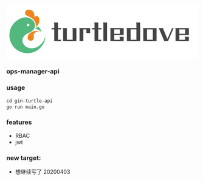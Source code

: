 
![Turtle Dove](https://github.com/yhkl-dev/turtle-dove-beego/raw/master/images/logo/turtle.png)

### ops-manager-api

### usage
```
cd gin-turtle-api
go run main.go
```
### features
  + RBAC
  + jwt

### new target: 
  + 想继续写了 20200403
